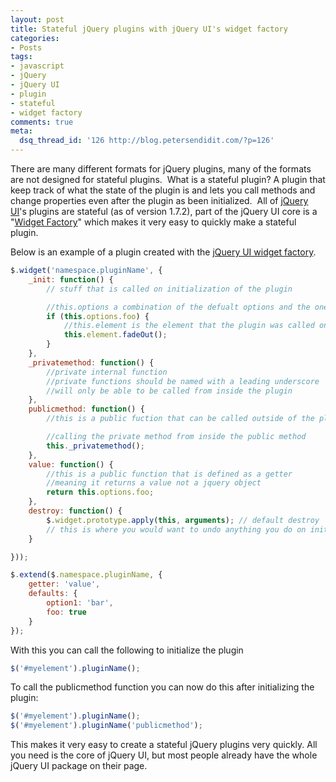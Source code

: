 ```yaml
---
layout: post
title: Stateful jQuery plugins with jQuery UI's widget factory
categories:
- Posts
tags:
- javascript
- jQuery
- jQuery UI
- plugin
- stateful
- widget factory
comments: true
meta:
  dsq_thread_id: '126 http://blog.petersendidit.com/?p=126'
---
```

There are many different formats for jQuery plugins, many of the formats are not designed for stateful plugins.  What is a stateful plugin? A plugin that keep track of what the state of the plugin is and lets you call methods and change properties even after the plugin as been initialized.  All of [jQuery UI](http://jqueryui.com/)'s plugins are stateful (as of version 1.7.2), part of the jQuery UI core is a "[Widget Factory](http://docs.jquery.com/UI_Developer_Guide#The_widget_factory)" which makes it very easy to quickly make a stateful plugin.

Below is an example of a plugin created with the [jQuery UI widget factory](http://jqueryui.pbworks.com/Widget-factory).

```javascript
$.widget('namespace.pluginName', {
	_init: function() {
		// stuff that is called on initialization of the plugin

		//this.options a combination of the defualt options and the ones passed in during the plugin initialization
		if (this.options.foo) {
			//this.element is the element that the plugin was called on
			this.element.fadeOut();
		}
	},
	_privatemethod: function() {
		//private internal function
		//private functions should be named with a leading underscore
		//will only be able to be called from inside the plugin
	},
	publicmethod: function() {
		//this is a public fuction that can be called outside of the plugin

		//calling the private method from inside the public method
		this._privatemethod();
	},
	value: function() {
		//this is a public function that is defined as a getter
		//meaning it returns a value not a jquery object
		return this.options.foo;
	},
	destroy: function() {
		$.widget.prototype.apply(this, arguments); // default destroy
		// this is where you would want to undo anything you do on init to reset the page to before the plugin was initialized.
	}

}));

$.extend($.namespace.pluginName, {
	getter: 'value',
	defaults: {
		option1: 'bar',
		foo: true
	}
});
```

With this you can call the following to initialize the plugin

```javascript
$('#myelement').pluginName();
```

To call the publicmethod function you can now do this after initializing the plugin:

```javascript
$('#myelement').pluginName();
$('#myelement').pluginName('publicmethod');
```

This makes it very easy to create a stateful jQuery plugins very quickly. All you need is the core of jQuery UI, but most people already have the whole jQuery UI package on their page.
